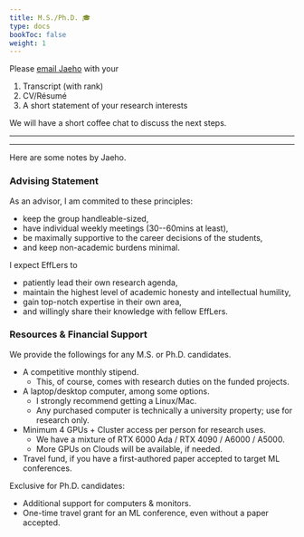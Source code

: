 ```yaml
---
title: M.S./Ph.D. 🎓
type: docs
bookToc: false
weight: 1
---
```


Please [email Jaeho](jaeho.lee@postech.ac.kr) with your

1. Transcript (with rank)
2. CV/Résumé
3. A short statement of your research interests

We will have a short coffee chat to discuss the next steps.

---
---

Here are some notes by Jaeho.


### **Advising Statement**

As an advisor, I am commited to these principles:
- keep the group handleable-sized,
- have individual weekly meetings (30--60mins at least),
- be maximally supportive to the career decisions of the students,
- and keep non-academic burdens minimal.

I expect EffLers to
- patiently lead their own research agenda,
- maintain the highest level of academic honesty and intellectual humility,
- gain top-notch expertise in their own area,
- and willingly share their knowledge with fellow EffLers.



### **Resources & Financial Support**

We provide the followings for any M.S. or Ph.D. candidates.

- A competitive monthly stipend.
	- This, of course, comes with research duties on the funded projects.
- A laptop/desktop computer, among some options.
	- I strongly recommend getting a Linux/Mac.
	- Any purchased computer is technically a university property; use for research only.
- Minimum 4 GPUs + Cluster access per person for research uses.
	- We have a mixture of RTX 6000 Ada / RTX 4090 / A6000 / A5000.
	- More GPUs on Clouds will be available, if needed.
- Travel fund, if you have a first-authored paper accepted to target ML conferences.

Exclusive for Ph.D. candidates:

- Additional support for computers & monitors.
- One-time travel grant for an ML conference, even without a paper accepted.